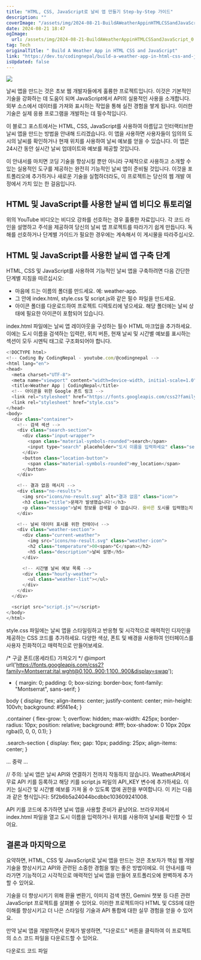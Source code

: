 ```yaml
---
title: "HTML, CSS, JavaScript로 날씨 앱 만들기 Step-by-Step 가이드"
description: ""
coverImage: "/assets/img/2024-08-21-BuildAWeatherAppinHTMLCSSandJavaScript_0.png"
date: 2024-08-21 18:47
ogImage: 
  url: /assets/img/2024-08-21-BuildAWeatherAppinHTMLCSSandJavaScript_0.png
tag: Tech
originalTitle: " Build A Weather App in HTML CSS and JavaScript"
link: "https://dev.to/codingnepal/build-a-weather-app-in-html-css-and-javascript-5e9e"
isUpdated: false
---
```



<img src="/assets/img/2024-08-21-BuildAWeatherAppinHTMLCSSandJavaScript_0.png" />

날씨 앱을 만드는 것은 초보 웹 개발자들에게 훌륭한 프로젝트입니다. 이것은 기본적인 기술을 강화하는 데 도움이 되며 JavaScript에서 API의 실용적인 사용을 소개합니다. 외부 소스에서 데이터를 가져와 표시하는 작업을 통해 실전 경험을 쌓게 됩니다. 이러한 기술은 실제 응용 프로그램을 개발하는 데 필수적입니다.

이 블로그 포스트에서는 HTML, CSS, JavaScript를 사용하여 아름답고 인터랙티브한 날씨 앱을 만드는 방법을 안내해 드리겠습니다. 이 앱을 사용하면 사용자들이 임의의 도시의 날씨를 확인하거나 현재 위치를 사용하여 날씨 예보를 얻을 수 있습니다. 이 앱은 24시간 동안 실시간 날씨 업데이트와 예보를 제공할 것입니다.

이 안내서를 마치면 코딩 기술을 향상시킬 뿐만 아니라 구체적으로 사용하고 소개할 수 있는 실용적인 도구를 제공하는 완전히 기능적인 날씨 앱이 준비될 것입니다. 이것을 포트폴리오에 추가하거나 새로운 기술을 실험하더라도, 이 프로젝트는 당신의 웹 개발 여정에서 가치 있는 한 걸음입니다.

<!-- cozy-coder - 수평 -->
<ins class="adsbygoogle"
     style="display:block"
     data-ad-client="ca-pub-4877378276818686"
     data-ad-slot="1107185301"
     data-ad-format="auto"
     data-full-width-responsive="true"></ins>
<script>
     (adsbygoogle = window.adsbygoogle || []).push({});
</script>

## HTML 및 JavaScript를 사용한 날씨 앱 비디오 튜토리얼

위의 YouTube 비디오는 비디오 강좌를 선호하는 경우 훌륭한 자료입니다. 각 코드 라인을 설명하고 주석을 제공하여 당신의 날씨 앱 프로젝트를 따라가기 쉽게 만듭니다. 독해를 선호하거나 단계별 가이드가 필요한 경우에는 계속해서 이 게시물을 따라주십시오.

## HTML 및 JavaScript를 사용한 날씨 앱 구축 단계

HTML, CSS 및 JavaScript를 사용하여 기능적인 날씨 앱을 구축하려면 다음 간단한 단계별 지침을 따르십시오:

<!-- cozy-coder - 수평 -->
<ins class="adsbygoogle"
     style="display:block"
     data-ad-client="ca-pub-4877378276818686"
     data-ad-slot="1107185301"
     data-ad-format="auto"
     data-full-width-responsive="true"></ins>
<script>
     (adsbygoogle = window.adsbygoogle || []).push({});
</script>

- 마음에 드는 이름의 폴더를 만드세요. 예: weather-app.
- 그 안에 index.html, style.css 및 script.js와 같은 필수 파일을 만드세요.
- 아이콘 폴더를 다운로드하여 프로젝트 디렉토리에 넣으세요. 해당 폴더에는 날씨 상태에 필요한 아이콘이 포함되어 있습니다.

index.html 파일에는 날씨 앱 레이아웃을 구성하는 필수 HTML 마크업을 추가하세요. 이에는 도시 이름을 검색하는 입력란, 위치 버튼, 현재 날씨 및 시간별 예보를 표시하는 섹션이 모두 시멘틱 태그로 구조화되어야 합니다.

```js
<!DOCTYPE html>
<!-- Coding By CodingNepal - youtube.com/@codingnepal -->
<html lang="en">
<head>
  <meta charset="UTF-8">
  <meta name="viewport" content="width=device-width, initial-scale=1.0">
  <title>Weather App | CodingNepal</title>
  <!-- 아이콘을 위한 Google 폰트 링크 -->
  <link rel="stylesheet" href="https://fonts.googleapis.com/css2?family=Material+Symbols+Rounded:opsz,wght,FILL,GRAD@24,400,0,0" />
  <link rel="stylesheet" href="style.css">
</head>
<body>
  <div class="container">
    <!-- 검색 섹션 -->
    <div class="search-section">
      <div class="input-wrapper">
        <span class="material-symbols-rounded">search</span>
        <input type="search" placeholder="도시 이름을 입력하세요" class="search-input">
      </div>
      <button class="location-button">
        <span class="material-symbols-rounded">my_location</span>
      </button>
    </div>

    <!-- 결과 없음 메시지 -->
    <div class="no-results">
      <img src="icons/no-result.svg" alt="결과 없음" class="icon">
      <h3 class="title">문제가 발생했습니다!</h3>
      <p class="message">날씨 정보를 검색할 수 없습니다. 올바른 도시를 입력했는지 확인하거나 나중에 다시 시도하세요.</p>
    </div>

    <!-- 날씨 데이터 표시를 위한 컨테이너 -->
    <div class="weather-section">
      <div class="current-weather">
        <img src="icons/no-result.svg" class="weather-icon">
        <h2 class="temperature">00<span>°C</span></h2>
        <h5 class="description">날씨 설명</h5>
      </div>

      <!-- 시간별 날씨 예보 목록 -->
      <div class="hourly-weather">
        <ul class="weather-list"></ul>
      </div>
    </div>
  </div>

  <script src="script.js"></script>
</body>
</html>
```

style.css 파일에는 날씨 앱을 스타일링하고 반응형 및 시각적으로 매력적인 디자인을 제공하는 CSS 코드를 추가하세요. 다양한 색상, 폰트 및 배경을 사용하여 인터페이스를 사용자 친화적이고 매력적으로 만들어보세요.

<!-- cozy-coder - 수평 -->
<ins class="adsbygoogle"
     style="display:block"
     data-ad-client="ca-pub-4877378276818686"
     data-ad-slot="1107185301"
     data-ad-format="auto"
     data-full-width-responsive="true"></ins>
<script>
     (adsbygoogle = window.adsbygoogle || []).push({});
</script>


/* 구글 폰트(몽세라트) 가져오기 */
@import url('https://fonts.googleapis.com/css2?family=Montserrat:ital,wght@0,100..900;1,100..900&display=swap');

* {
  margin: 0;
  padding: 0;
  box-sizing: border-box;
  font-family: "Montserrat", sans-serif;
}

body {
  display: flex;
  align-items: center;
  justify-content: center;
  min-height: 100vh;
  background: #5f41e4;
}

.container {
  flex-grow: 1;
  overflow: hidden;
  max-width: 425px;
  border-radius: 10px;
  position: relative;
  background: #fff;
  box-shadow: 0 10px 20px rgba(0, 0, 0, 0.1);
}

.search-section {
  display: flex;
  gap: 10px;
  padding: 25px;
  align-items: center;
}

... 중략 ...

// 주의: 날씨 앱은 날씨 API와 연결하기 전까지 작동하지 않습니다. WeatherAPI에서 무료 API 키를 등록하고 해당 키를 script.js 파일의 API_KEY 변수에 추가하세요. 이 키는 실시간 및 시간별 예보를 가져 올 수 있도록 앱에 권한을 부여합니다. 이 키는 다음과 같은 형식입니다: 5f2b6b5a24044bcdbbc103609241008.


<!-- cozy-coder - 수평 -->
<ins class="adsbygoogle"
     style="display:block"
     data-ad-client="ca-pub-4877378276818686"
     data-ad-slot="1107185301"
     data-ad-format="auto"
     data-full-width-responsive="true"></ins>
<script>
     (adsbygoogle = window.adsbygoogle || []).push({});
</script>

API 키를 코드에 추가하면 날씨 앱을 사용할 준비가 끝났어요. 브라우저에서 index.html 파일을 열고 도시 이름을 입력하거나 위치를 사용하여 날씨를 확인할 수 있어요.

## 결론과 마지막으로

요약하면, HTML, CSS 및 JavaScript로 날씨 앱을 만드는 것은 초보자가 핵심 웹 개발 기술을 향상시키고 API와 관련된 소중한 경험을 쌓는 좋은 방법이에요. 이 안내서를 따라가면 기능적이고 시각적으로 매력적인 날씨 앱을 만들어 포트폴리오에 완벽하게 추가할 수 있어요.

기술을 더 향상시키기 위해 환율 변환기, 이미지 검색 엔진, Gemini 챗봇 등 다른 관련 JavaScript 프로젝트를 살펴볼 수 있어요. 이러한 프로젝트마다 HTML 및 CSS에 대한 이해를 향상시키고 더 나은 스타일링 기술과 API 통합에 대한 실무 경험을 얻을 수 있어요.

<!-- cozy-coder - 수평 -->
<ins class="adsbygoogle"
     style="display:block"
     data-ad-client="ca-pub-4877378276818686"
     data-ad-slot="1107185301"
     data-ad-format="auto"
     data-full-width-responsive="true"></ins>
<script>
     (adsbygoogle = window.adsbygoogle || []).push({});
</script>

만약 날씨 앱을 개발하면서 문제가 발생하면, "다운로드" 버튼을 클릭하여 이 프로젝트의 소스 코드 파일을 다운로드할 수 있어요.

다운로드 코드 파일